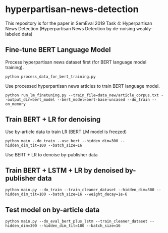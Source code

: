 # hyperpartisan-news-detection
This repository is for the paper in SemEval 2019 Task 4: Hyperpartisan News Detection (Hyperpartisan News Detection by de-noising weakly-labeled data)

## Fine-tune BERT Language Model
Process hyperpartisan news dataset first (for BERT language model training).

```
python process_data_for_bert_training.py
```

Use processed hyperpartisan news articles to train BERT language model.

```
python run_lm_finetuning.py --train_file=data_new/article_corpus.txt --output_dir=bert_model --bert_model=bert-base-uncased --do_train --on_memory
```

## Train BERT + LR for denoising
Use by-article data to train LR (BERT LM model is freezed)
```
python main --do_train --use_bert --hidden_dim=300 --hidden_dim_tit=100 --batch_size=16
```
Use BERT + LR to denoise by-publisher data

## Train BERT + LSTM + LR by denoised by-publisher data
```
python main.py --do_train --train_cleaner_dataset --hidden_dim=300 --hidden_dim_tit=100 --batch_size=16 --weight_decay=1e-6
```

## Test model on by-article data
```
python main.py --do_eval_bert_plus_lstm --train_cleaner_dataset --hidden_dim=300 --hidden_dim_tit=100 --batch_size=16 
```

